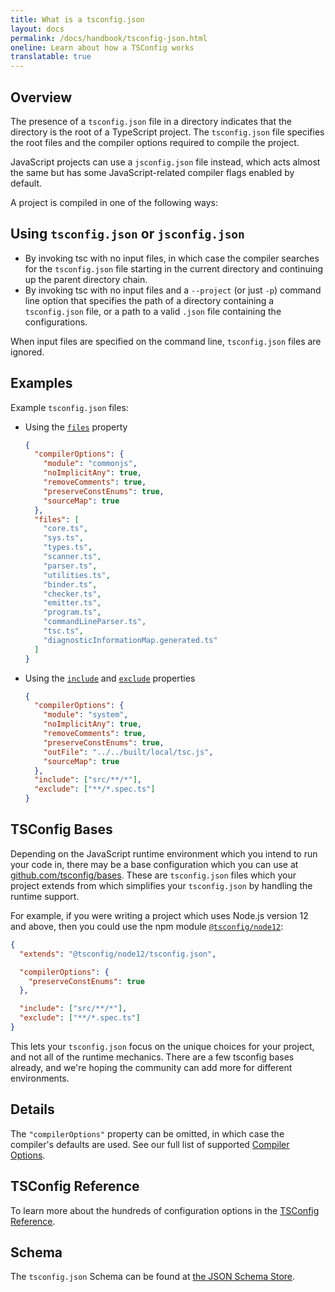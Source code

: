 ```yaml
---
title: What is a tsconfig.json
layout: docs
permalink: /docs/handbook/tsconfig-json.html
oneline: Learn about how a TSConfig works
translatable: true
---
```


## Overview

The presence of a `tsconfig.json` file in a directory indicates that the directory is the root of a TypeScript project.
The `tsconfig.json` file specifies the root files and the compiler options required to compile the project.

JavaScript projects can use a `jsconfig.json` file instead, which acts almost the same but has some JavaScript-related compiler flags enabled by default.

A project is compiled in one of the following ways:

## Using `tsconfig.json` or `jsconfig.json`

- By invoking tsc with no input files, in which case the compiler searches for the `tsconfig.json` file starting in the current directory and continuing up the parent directory chain.
- By invoking tsc with no input files and a `--project` (or just `-p`) command line option that specifies the path of a directory containing a `tsconfig.json` file, or a path to a valid `.json` file containing the configurations.

When input files are specified on the command line, `tsconfig.json` files are ignored.

## Examples

Example `tsconfig.json` files:

- Using the [`files`](/tsconfig#files) property

  ```json tsconfig
  {
    "compilerOptions": {
      "module": "commonjs",
      "noImplicitAny": true,
      "removeComments": true,
      "preserveConstEnums": true,
      "sourceMap": true
    },
    "files": [
      "core.ts",
      "sys.ts",
      "types.ts",
      "scanner.ts",
      "parser.ts",
      "utilities.ts",
      "binder.ts",
      "checker.ts",
      "emitter.ts",
      "program.ts",
      "commandLineParser.ts",
      "tsc.ts",
      "diagnosticInformationMap.generated.ts"
    ]
  }
  ```

- Using the [`include`](/tsconfig#include) and [`exclude`](/tsconfig#exclude) properties

  ```json  tsconfig
  {
    "compilerOptions": {
      "module": "system",
      "noImplicitAny": true,
      "removeComments": true,
      "preserveConstEnums": true,
      "outFile": "../../built/local/tsc.js",
      "sourceMap": true
    },
    "include": ["src/**/*"],
    "exclude": ["**/*.spec.ts"]
  }
  ```

## TSConfig Bases

Depending on the JavaScript runtime environment which you intend to run your code in, there may be a base configuration which you can use at [github.com/tsconfig/bases](https://github.com/tsconfig/bases/).
These are `tsconfig.json` files which your project extends from which simplifies your `tsconfig.json` by handling the runtime support.

For example, if you were writing a project which uses Node.js version 12 and above, then you could use the npm module [`@tsconfig/node12`](https://www.npmjs.com/package/@tsconfig/node12):

```json tsconfig
{
  "extends": "@tsconfig/node12/tsconfig.json",

  "compilerOptions": {
    "preserveConstEnums": true
  },

  "include": ["src/**/*"],
  "exclude": ["**/*.spec.ts"]
}
```

This lets your `tsconfig.json` focus on the unique choices for your project, and not all of the runtime mechanics. There are a few tsconfig bases already, and we're hoping the community can add more for different environments.

## Details

The `"compilerOptions"` property can be omitted, in which case the compiler's defaults are used. See our full list of supported [Compiler Options](/tsconfig).

## TSConfig Reference

To learn more about the hundreds of configuration options in the [TSConfig Reference](/tsconfig).

## Schema

The `tsconfig.json` Schema can be found at [the JSON Schema Store](http://json.schemastore.org/tsconfig).
